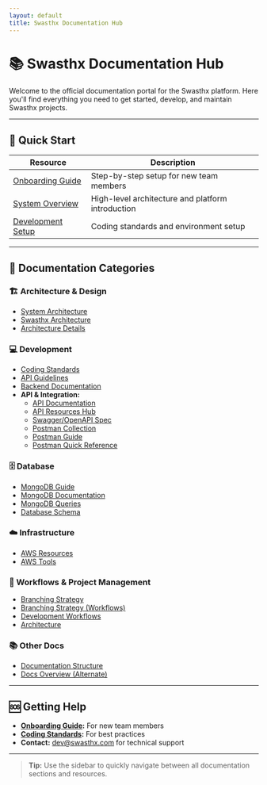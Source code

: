 ```yaml
---
layout: default
title: Swasthx Documentation Hub
---
```


# 📚 Swasthx Documentation Hub

Welcome to the official documentation portal for the Swasthx platform. Here you'll find everything you need to get started, develop, and maintain Swasthx projects.

---

## 🚀 Quick Start

| Resource                | Description                                              |
|-------------------------|----------------------------------------------------------|
| [Onboarding Guide](/docs/onboarding-guide) | Step-by-step setup for new team members           |
| [System Overview](/docs/overview)          | High-level architecture and platform introduction |
| [Development Setup](/docs/coding-standards)| Coding standards and environment setup            |

---

## 📖 Documentation Categories

### 🏗️ Architecture & Design
- [System Architecture](/docs/architecture)
- [Swasthx Architecture](/docs/architecture/swathx_architecture)
- [Architecture Details](/docs/architecture/swathx_architecure)

### 💻 Development
- [Coding Standards](/docs/coding-standards)
- [API Guidelines](/docs/api-guidelines)
- [Backend Documentation](/docs/backend-documentation)
- **API & Integration:**
  - [API Documentation](/docs/api-documentation)
  - [API Resources Hub](/docs/api-resources)
  - [Swagger/OpenAPI Spec](/docs/swagger-api-documentation.yaml)
  - [Postman Collection](/docs/postman-collection.json)
  - [Postman Guide](/docs/postman-collection-guide)
  - [Postman Quick Reference](/docs/postman-quick-reference)

### 🗄️ Database
- [MongoDB Guide](/docs/mongodb-guide)
- [MongoDB Documentation](/docs/mongodb-documentation)
- [MongoDB Queries](/docs/mongodb-queries)
- [Database Schema](/docs/mongodb-schema.json)

### ☁️ Infrastructure
- [AWS Resources](/docs/aws-resources)
- [AWS Tools](/docs/_docs/aws/resources)

### 🔄 Workflows & Project Management
- [Branching Strategy](/docs/branching-strategy)
- [Branching Strategy (Workflows)](/docs/Workflows/branching-strategy)
- [Development Workflows](/docs/workflows)
- [Architecture](/docs/architecture)

### 📚 Other Docs
- [Documentation Structure](/docs/documentation-structure)
- [Docs Overview (Alternate)](/docs/docs/overview)

---

## 🆘 Getting Help

- **[Onboarding Guide](/docs/onboarding-guide):** For new team members
- **[Coding Standards](/docs/coding-standards):** For best practices
- **Contact:** [dev@swasthx.com](mailto:dev@swasthx.com) for technical support

---

> **Tip:** Use the sidebar to quickly navigate between all documentation sections and resources.
